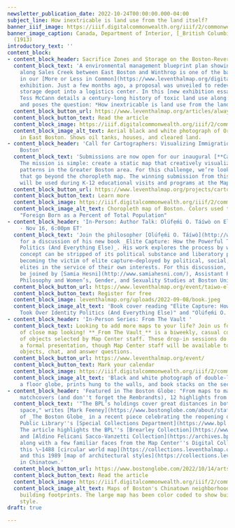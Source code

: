 ```yaml
---
newsletter_publication_date: 2022-10-24T00:00:00.000-04:00
subject_line: How inextricable is land use from the land itself?
banner_iiif_image: https://iiif.digitalcommonwealth.org/iiif/2/commonwealth:3f4637384/449,2591,4177,2494/2000,/0/default.jpg
banner_image_caption: Canada, Department of Interior, [_British Columbia railway belt_](https://collections.leventhalmap.org/search/commonwealth:3f463737v)
  (1913)
introductory_text: ''
content_block:
- content_block_header: Sacrifice Zones and Storage on the Boston-Revere Border
  content_block_text: 'A environmental management blueprint plan showing oil tanks
    along Sales Creek between East Boston and Winthrop is one of the banner images
    in our [More or Less in Common](https://www.leventhalmap.org/digital-exhibitions/more-or-less-in-common/)
    exhibition. Just a few months ago, a proposal was unveiled to redevelop this oil
    storage depot into a logistics center. In this [new exhibition essay](https://www.leventhalmap.org/articles/always-devoted-to-such-use/),
    Tess McCann details a century-long history of toxic land use along the urban margins,
    and poses the question: *How inextricable is land use from the land itself?*'
  content_block_button_url: https://www.leventhalmap.org/articles/always-devoted-to-such-use/
  content_block_button_text: Read the article
  content_block_image: https://iiif.digitalcommonwealth.org/iiif/2/commonwealth:z603t030n/1727,133,4236,4393/2000,/0/default.jpg
  content_block_image_alt_text: Aerial black and white photograph of Orient Heights
    in East Boston. Shows oil tanks, houses, and cleared land.
- content_block_header: 'Call for Cartographers: Visualizing Immigration in Greater
    Boston'
  content_block_text: 'Submissions are now open for our inaugural [**Cartography Challenge**](https://www.leventhalmap.org/projects/cartography-challenge/)!
    The mission is simple: create a static map that creatively visualizes immigration
    patterns in the Greater Boston area. For this challenge, we’re looking for submissions
    that go beyond the choropleth map. The winning submission from this challenge
    will be used during K-12 educational visits and programs at the Map Center.'
  content_block_button_url: https://www.leventhalmap.org/projects/cartography-challenge/
  content_block_button_text: Learn more
  content_block_image: https://iiif.digitalcommonwealth.org/iiif/2/commonwealth:0z709f75z/1653,963,5528,6422/,2000/0/default.jpg
  content_block_image_alt_text: Choropleth map of Boston. Colors used to indicate
    "Foreign Born as a Percent of Total Population"
- content_block_header: 'In-Person: Author Talk: Olúfẹ́mi O. Táíwò on Elite Capture
    · Nov 16, 6:00pm ET'
  content_block_text: 'Join the philosopher [Olúfẹ́mi O. Táíwò](http://www.olufemiotaiwo.com/)
    for a discussion of his new book _Elite Capture: How the Powerful Took Over Identity
    Politics (And Everything Else)_. His work explores the process by which a radical
    concept can be stripped of its political substance and liberatory potential by
    becoming the victim of elite capture—deployed by political, social, and economic
    elites in the service of their own interests. For this discussion, Dr. Táíwò will
    be joined by [Samia Hesni](http://www.samiahesni.com/), Assistant Professor of
    Philosophy and Women’s, Gender, and Sexuality Studies at Boston University.'
  content_block_button_url: https://www.leventhalmap.org/event/taiwo-elite-capture/
  content_block_button_text: Register for free
  content_block_image: leventhalmap.org/uploads/2022-09-08/book.jpeg
  content_block_image_alt_text: 'Book cover reading "Elite Capture: How the Powerful
    Took Over Identity Politics (And Everything Else)" and "Olúfẹ́mi O. Táíwò." '
- content_block_header: 'In-Person Series: From The Vault '
  content_block_text: Looking to add more maps to your life? Join us for an afternoon
    of close map looking! **_From The Vault_** is a biweekly, casual collections showing
    of objects selected by Map Center staff. These drop-in sessions do not include
    a formal presentation, though Map Center staff will be available to interpret
    objects, chat, and answer questions.
  content_block_button_url: https://www.leventhalmap.org/event/
  content_block_button_text: Mark your calendar
  content_block_image: https://iiif.digitalcommonwealth.org/iiif/2/commonwealth:p2677k68s/448,167,4063,3437/2000,/0/default.jpg
  content_block_image_alt_text: 'Black and white photograph of double-level room with
    a floor globe, prints hung to the walls, and book stacks on the second level. '
- content_block_header: 'Featured in The Boston Globe: "From maps to manuscripts to
    matchcovers (and don''t forget the Rembrandts), 12 highlights from the BPL"'
  content_block_text: '"The BPL’s holdings cover great distances in both time and
    space," writes [Mark Feeney](https://www.bostonglobe.com/about/staff-list/staff/mark-feeney/?p1=Article_Byline)
    of _The Boston Globe_ in a recent piece celebrating the reopening of the Boston
    Public Library''s [Special Collections Department](https://www.bpl.org/special-collections/).
    The article highlights the BPL''s [Brearley Collection](https://www.digitalcommonwealth.org/collections/commonwealth:x346dr43s)
    and [Aldino Felicani Sacco-Vanzetti Collection](https://archives.bpl.org/repositories/2/resources/32)
    along with a few familiar faces from the Map Center''s Digital Collections Portal:
    this \~1488 [circular world map](https://collections.leventhalmap.org/search/commonwealth:q524n5934)
    and this 1989 [map of architectural styles](https://collections.leventhalmap.org/search/commonwealth:7h14cx372)
    in Chinatown.'
  content_block_button_url: https://www.bostonglobe.com/2022/10/14/arts/maps-manuscripts-matchcovers-dont-forget-rembrandts-12-highlights-bpl/
  content_block_button_text: Read the article
  content_block_image: https://iiif.digitalcommonwealth.org/iiif/2/commonwealth:7h14cx38b/833,228,3383,4374/,2000/0/default.jpg
  content_block_image_alt_text: Maps of Boston's Chinatown neighborhood depicting
    building footprints. The large map has been color coded to show building architectural
    style.
draft: true

---
```

